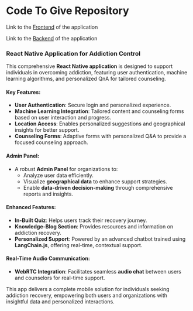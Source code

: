 # Code To Give Repository

Link to the [Frontend](https://github.com/NutNick31/Code2GiveFrontend) of the application

Link to the [Backend](https://github.com/NutNick31/Code2GiveNewServer)  of the application

### React Native Application for Addiction Control

This comprehensive **React Native application** is designed to support individuals in overcoming addiction, featuring user authentication, machine learning algorithms, and personalized QnA for tailored counseling.

#### Key Features:
- **User Authentication**: Secure login and personalized experience.
- **Machine Learning Integration**: Tailored content and counseling forms based on user interaction and progress.
- **Location Access**: Enables personalized suggestions and geographical insights for better support.
- **Counseling Forms**: Adaptive forms with personalized Q&A to provide a focused counseling approach.

#### Admin Panel:
- A robust **Admin Panel** for organizations to:
  - Analyze user data efficiently.
  - Visualize **geographical data** to enhance support strategies.
  - Enable **data-driven decision-making** through comprehensive reports and insights.

#### Enhanced Features:
- **In-Built Quiz**: Helps users track their recovery journey.
- **Knowledge-Blog Section**: Provides resources and information on addiction recovery.
- **Personalized Support**: Powered by an advanced chatbot trained using **LangChain.js**, offering real-time, contextual support.

#### Real-Time Audio Communication:
- **WebRTC Integration**: Facilitates seamless **audio chat** between users and counselors for real-time support.

This app delivers a complete mobile solution for individuals seeking addiction recovery, empowering both users and organizations with insightful data and personalized interactions.
